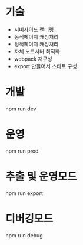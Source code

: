 # 기술
- 서버사이드 랜더링
- 동적페이지 캐싱처리 
- 정적페이지 캐싱처리
- 자체 노드서버 최적화
- webpack 재구성
- export 만들어서 스타트 구성

# 개발
npm run dev

# 운영
npm run prod

# 추출 및 운영모드 
npm run export

# 디버깅모드 
npm run debug

